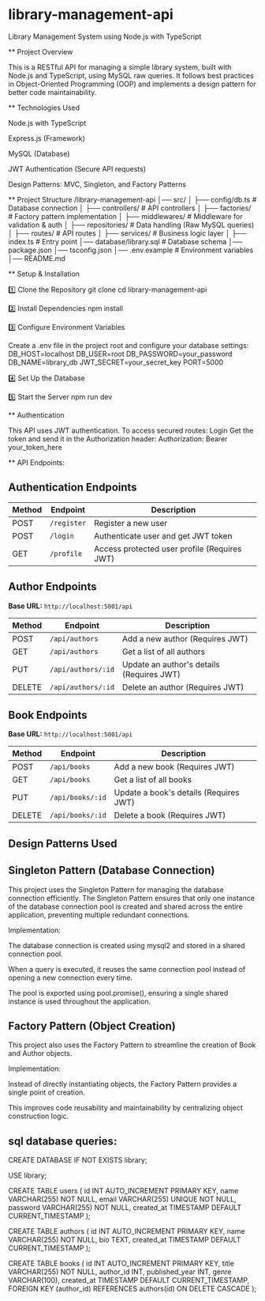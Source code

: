 # library-management-api
 Library Management System using Node.js with TypeScript 

** Project Overview

This is a RESTful API for managing a simple library system, built with Node.js and TypeScript, using MySQL raw queries. It follows best practices in Object-Oriented Programming (OOP) and implements a design pattern for better code maintainability.

** Technologies Used

Node.js with TypeScript

Express.js (Framework)

MySQL (Database)

JWT Authentication (Secure API requests)

Design Patterns: MVC, Singleton, and Factory Patterns

** Project Structure
/library-management-api
│── src/
│   ├── config/db.ts  # Database connection
│   ├── controllers/  # API controllers
│   ├── factories/    # Factory pattern implementation
│   ├── middlewares/  # Middleware for validation & auth
│   ├── repositories/ # Data handling (Raw MySQL queries)
│   ├── routes/       # API routes
│   ├── services/     # Business logic layer
│   ├── index.ts      # Entry point
│── database/library.sql  # Database schema
│── package.json
│── tsconfig.json
│── .env.example  # Environment variables
│── README.md



** Setup & Installation

1️⃣ Clone the Repository
git clone 
cd library-management-api

2️⃣ Install Dependencies
npm install

3️⃣ Configure Environment Variables

Create a .env file in the project root and configure your database settings:
DB_HOST=localhost
DB_USER=root
DB_PASSWORD=your_password
DB_NAME=library_db
JWT_SECRET=your_secret_key
PORT=5000

4️⃣ Set Up the Database

5️⃣ Start the Server
npm run dev



** Authentication

This API uses JWT authentication. To access secured routes:
Login 
Get the token and send it in the Authorization header:
Authorization: Bearer your_token_here


** API Endpoints:
## Authentication Endpoints

| Method | Endpoint     | Description |
|--------|-------------|-------------|
| POST   | `/register` | Register a new user |
| POST   | `/login`    | Authenticate user and get JWT token |
| GET    | `/profile`  | Access protected user profile (Requires JWT) |

##  Author Endpoints

**Base URL:** `http://localhost:5001/api`

| Method | Endpoint              | Description |
|--------|----------------------|-------------|
| POST   | `/api/authors`       | Add a new author (Requires JWT) |
| GET    | `/api/authors`       | Get a list of all authors |
| PUT    | `/api/authors/:id`   | Update an author's details (Requires JWT) |
| DELETE | `/api/authors/:id`   | Delete an author (Requires JWT) |


##  Book Endpoints

**Base URL:** `http://localhost:5001/api`

| Method | Endpoint         | Description |
|--------|-----------------|-------------|
| POST   | `/api/books`    | Add a new book (Requires JWT) |
| GET    | `/api/books`    | Get a list of all books |
| PUT    | `/api/books/:id` | Update a book's details (Requires JWT) |
| DELETE | `/api/books/:id` | Delete a book (Requires JWT) |


## Design Patterns Used

## Singleton Pattern (Database Connection)

This project uses the Singleton Pattern for managing the database connection efficiently. The Singleton Pattern ensures that only one instance of the database connection pool is created and shared across the entire application, preventing multiple redundant connections.

Implementation:

The database connection is created using mysql2 and stored in a shared connection pool.

When a query is executed, it reuses the same connection pool instead of opening a new connection every time.

The pool is exported using pool.promise(), ensuring a single shared instance is used throughout the application.

## Factory Pattern (Object Creation)

This project also uses the Factory Pattern to streamline the creation of Book and Author objects.

Implementation:

Instead of directly instantiating objects, the Factory Pattern provides a single point of creation.

This improves code reusability and maintainability by centralizing object construction logic.



## sql database queries:
CREATE DATABASE IF NOT EXISTS library;

USE library;

CREATE TABLE users (
    id INT AUTO_INCREMENT PRIMARY KEY,
    name VARCHAR(255) NOT NULL,
    email VARCHAR(255) UNIQUE NOT NULL,
    password VARCHAR(255) NOT NULL,
    created_at TIMESTAMP DEFAULT CURRENT_TIMESTAMP
);

CREATE TABLE authors (
    id INT AUTO_INCREMENT PRIMARY KEY,
    name VARCHAR(255) NOT NULL,
    bio TEXT,
    created_at TIMESTAMP DEFAULT CURRENT_TIMESTAMP
);

CREATE TABLE books (
    id INT AUTO_INCREMENT PRIMARY KEY,
    title VARCHAR(255) NOT NULL,
    author_id INT,
    published_year INT,
    genre VARCHAR(100),
    created_at TIMESTAMP DEFAULT CURRENT_TIMESTAMP,
    FOREIGN KEY (author_id) REFERENCES authors(id) ON DELETE CASCADE
);





 
